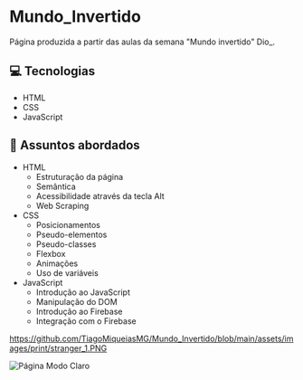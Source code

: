 # Mundo_Invertido

<p> Página produzida a partir das aulas da semana "Mundo invertido" Dio_. 
 <br/>
 

 ## 💻 Tecnologias
- HTML
- CSS
- JavaScript
 
 ## 💬 Assuntos abordados
- HTML
    - Estruturação da página
    - Semântica
    - Acessibilidade através da tecla Alt
    - Web Scraping
- CSS
    - Posicionamentos
    - Pseudo-elementos
    - Pseudo-classes
    - Flexbox
    - Animações 
    - Uso de variáveis
- JavaScript
    - Introdução ao JavaScript
    - Manipulação do DOM
    - Introdução ao Firebase
    - Integração com o Firebase
 
 https://github.com/TiagoMiqueiasMG/Mundo_Invertido/blob/main/assets/images/print/stranger_1.PNG


   ![Página Modo Claro]([https://user-images.githubusercontent.com/62525275/160643989-10875c1a-c6e4-442d-8977-b6fb471ce47e.png](https://github.com/TiagoMiqueiasMG/Mundo_Invertido/blob/main/assets/images/print/img_stranger2.PNG?raw=true))
